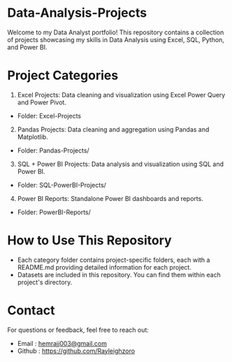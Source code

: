 # Data-Analysis-Projects

Welcome to my Data Analyst portfolio! This repository contains a collection of projects showcasing my skills in Data Analysis using Excel, SQL, Python, and Power BI.

# Project Categories

1. Excel Projects: Data cleaning and visualization using Excel Power Query and Power Pivot.
- Folder: Excel-Projects

2. Pandas Projects: Data cleaning and aggregation using Pandas and Matplotlib.
- Folder: Pandas-Projects/

3. SQL + Power BI Projects: Data analysis and visualization using SQL and Power BI.
- Folder: SQL-PowerBI-Projects/

4. Power BI Reports: Standalone Power BI dashboards and reports.
- Folder: PowerBI-Reports/

# How to Use This Repository
- Each category folder contains project-specific folders, each with a README.md providing detailed information for each project.
- Datasets are included in this repository. You can find them within each project's directory.

# Contact
For questions or feedback, feel free to reach out:
- Email : hemrajj003@gmail.com
- Github : https://github.com/Rayleighzoro
